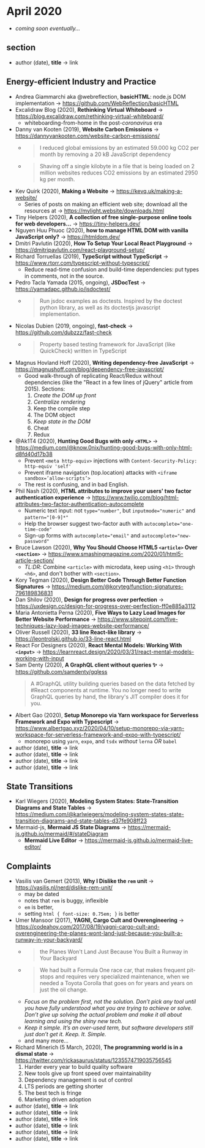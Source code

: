 # April 2020

+ *coming soon eventually...*

## section

+ author (date), **title** &#8594; link

## Energy-efficient Industry and Practice 

+ Andrea Giammarchi aka @webreflection, **basicHTML**: node.js DOM implementation &#8594; https://github.com/WebReflection/basicHTML
+ Excalidraw Blog (2020), **Rethinking Virtual Whiteboard** &#8594; https://blog.excalidraw.com/rethinking-virtual-whiteboard/
  - whiteboarding-from-home in the post-*coronavirus* era
+ Danny van Kooten (2019), **Website Carbon Emissions** &#8594; https://dannyvankooten.com/website-carbon-emissions/
  - > I reduced global emissions by an estimated 59.000 kg CO2 per month by removing a 20 kB JavaScript dependency
  - > Shaving off a single kilobyte in a file that is being loaded on 2 million websites reduces CO2 emissions by an estimated 2950 kg per month.
+ Kev Quirk (2020), **Making a Website** &#8594; https://kevq.uk/making-a-website/
  - Series of posts on making an efficient web site; download all the resources at &#8594; https://mylight.website/downloads.html
+ Tiny Helpers (2020), **A collection of free single-purpose online tools for web developers...** &#8594; https://tiny-helpers.dev/
+ Nguyen Huu Phuoc (2020), **how to manage HTML DOM with vanilla JavaScript only?** &#8594; https://htmldom.dev/
+ Dmitri Pavlutin (2020), **How To Setup Your Local React Playground** &#8594; https://dmitripavlutin.com/react-playground-setup/
+ Richard Torruellas (2019), **TypeScript without TypeScript** &#8594; https://www.rtorr.com/typescript-without-typescript/
  - Reduce read-time confusion and build-time dependencies: put types in comments, not in the source.
+ Pedro Tacla Yamada (2015, ongoing), **JSDocTest** &#8594; https://yamadapc.github.io/jsdoctest/
  - > Run jsdoc examples as doctests. Inspired by the doctest python library, as well as its doctestjs javascript implementation.
+ Nicolas Dubien (2019, ongoing), **fast-check** &#8594; https://github.com/dubzzz/fast-check
  - > Property based testing framework for JavaScript (like QuickCheck) written in TypeScript
+ Magnus Hovland Hoff (2020), **Writing dependency-free JavaScript** &#8594; https://magnushoff.com/blog/dependency-free-javascript/
  - Good walk-through of replicating React/Redux without dependencies (like the "React in a few lines of jQuery" article from 2015). Sections:
    1. *Create the DOM up front*
    1. *Centralize rendering*
    1. Keep the compile step
    1. The DOM object
    1. *Keep state in the DOM*
    1. Cheat
    1. Redux
+ @Ak1T4 (2020), **Hunting Good Bugs with only `<HTML>`** &#8594; https://medium.com/@know.0nix/hunting-good-bugs-with-only-html-d8fd40d17b38
  - Prevent `<meta http-equiv>` injections with `Content-Security-Policy: http-equiv 'self'`
  - Prevent iframe navigation (top.location) attacks with `<iframe sandbox=’allow-scripts’>`
  - The rest is confusing, and in bad English.
+ Phil Nash (2020), **HTML attributes to improve your users' two factor authentication experience** &#8594; https://www.twilio.com/blog/html-attributes-two-factor-authentication-autocomplete
  - Numeric text input: not `type="number"`, but `inputmode="numeric"` and `pattern="[0-9]*"`
  - Help the browser suggest two-factor auth with `autocomplete="one-time-code"`
  - Sign-up forms with `autocomplete="email"` and `autocomplete="new-password"`
+ Bruce Lawson (2020), **Why You Should Choose HTML5 `<article>` Over `<section>`** &#8594; https://www.smashingmagazine.com/2020/01/html5-article-section/
  - *TL:DR*: Combine `<article>` with microdata, keep using `<h1>` through `<h6>`, and don't bother with `<section>`.
+ Kory Tegman (2020), **Design Better Code Through Better Function Signatures** &#8594; https://medium.com/@koryteg/function-signatures-796189836831
+ Dan Shilov (2020), **Design for progress over perfection** &#8594; https://uxdesign.cc/design-for-progress-over-perfection-ff0e885a3112
+ Maria Antonietta Perna (2020), **Five Ways to Lazy Load Images for Better Website Performance** &#8594; https://www.sitepoint.com/five-techniques-lazy-load-images-website-performance/
+ Oliver Russell (2020), **33 line React-like library** &#8594; https://leontrolski.github.io/33-line-react.html
+ React For Designers (2020), **React Mental Models: Working With `<input>`** &#8594; https://learnreact.design/2020/03/31/react-mental-models-working-with-input
+ Sam Denty (2020), **A GraphQL client without queries ✨** &#8594; https://github.com/samdenty/gqless
  > A #GraphQL utility building queries based on the data fetched by #React components at runtime. You no longer need to write GraphQL queries by hand, the library's JIT compiler does it for you.
+ Albert Gao (2020), **Setup Monorepo via Yarn workspace for Serverless Framework and Expo with Typescript** &#8594; https://www.albertgao.xyz/2020/04/10/setup-monorepo-via-yarn-workspace-for-serverless-framework-and-expo-with-typescript/
  - monorepo using `yarn`, `expo`, and `tsdx` *without* `lerna` *OR* `babel`
+ author (date), **title** &#8594; link
+ author (date), **title** &#8594; link
+ author (date), **title** &#8594; link
+ author (date), **title** &#8594; link


## State Transitions

+ Karl Wiegers (2020), **Modeling System States: State-Transition Diagrams and State Tables** &#8594;  https://medium.com/@karlwiegers/modeling-system-states-state-transition-diagrams-and-state-tables-d37fe908ff23
+ Mermaid-js, **Mermaid JS State Diagrams** &#8594; https://mermaid-js.github.io/mermaid/#/stateDiagram
  + **Mermaid Live Editor** &#8594; https://mermaid-js.github.io/mermaid-live-editor/
  
## Complaints

+ Vasilis van Gemert (2013), **Why I Dislike the `rem` unit** &#8594; https://vasilis.nl/nerd/dislike-rem-unit/
  - may be dated
  - notes that `rem` is buggy, inflexible
  - `em` is better,
  - setting `html { font-size: 0.75em; }` is better
+ Umer Mansoor (2017), **YAGNI, Cargo Cult and Overengineering** &#8594; https://codeahoy.com/2017/08/19/yagni-cargo-cult-and-overengineering-the-planes-wont-land-just-because-you-built-a-runway-in-your-backyard/
  - > the Planes Won't Land Just Because You Built a Runway in Your Backyard
  - > We had built a Formula One race car, that makes frequent pit-stops and requires very specialized maintenance, when we needed a Toyota Corolla that goes on for years and years on just the oil change.
  - *Focus on the problem first, not the solution. Don’t pick any tool until you have fully understood what you are trying to achieve or solve. Don’t give up solving the actual problem and make it all about learning and using the shiny new tech.*
  - *Keep it simple. It’s an over-used term, but software developers still just don’t get it. Keep. It. Simple.*
  - and many more&hellip;
+ Richard Minerich (5 March, 2020), **The programming world is in a dismal state** &#8594; https://twitter.com/rickasaurus/status/1235574719035756545
  1. Harder every year to build quality software
  1. New tools give up front speed over maintainability
  1. Dependency management is out of control
  1. LTS periods are getting shorter
  1. The best tech is fringe
  1. Marketing driven adoption
+ author (date), **title** &#8594; link
+ author (date), **title** &#8594; link
+ author (date), **title** &#8594; link
+ author (date), **title** &#8594; link
+ author (date), **title** &#8594; link
+ author (date), **title** &#8594; link



